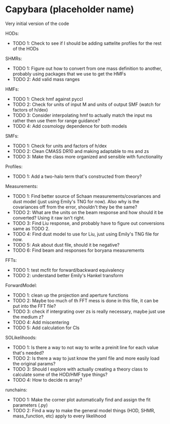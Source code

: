 # Capybara (placeholder name)

Very initial version of the code



HODs:
- TODO 1: Check to see if I should be adding sattelite profiles for the rest of the HODs


SHMRs:
- TODO 1: Figure out how to convert from one mass definition to another, probably using packages that we use to get the HMFs
- TODO 2: Add valid mass ranges


HMFs:
- TODO 1: Check hmf against pyccl
- TODO 2: Check for units of input M and units of output SMF (watch for factors of h/dex)
- TODO 3: Consider interpolating hmf to actually match the input ms rather then use them for range guidance?
- TODO 4: Add cosmology dependence for both models


SMFs:
- TODO 1: Check for units and factors of h/dex
- TODO 2: Clean CMASS DR10 and making adaptable to ms and zs
- TODO 3: Make the class more organized and sensible with functionality


Profiles:
- TODO 1: Add a two-halo term that's constructed from theory?


Measurements:
- TODO 1: Find better source of Schaan measurements/covariances and dust model (just using Emily's TNG for now). Also why is the covariances off from the error, shouldn't they be the same?
- TODO 2: What are the units on the beam response and how should it be converted? Using it raw isn't right.
- TODO 3: Find Liu response, and probably have to figure out conversions same as TODO 2.
- TODO 4: Find dust model to use for Liu, just using Emily's TNG file for now.
- TODO 5: Ask about dust file, should it be negative?
- TODO 6: Find beam and responses for boryana measurements


FFTs:
- TODO 1: test mcfit for forward/backward equivalency
- TODO 2: understand better Emily's Hankel transform


ForwardModel:
- TODO 1: clean up the projection and aperture functions
- TODO 2: Maybe too much of th FFT mess is done in this file, it can be put into the FFT file?
- TODO 3: check if intergrating over zs is really necessary, maybe just use the medium z?
- TODO 4: Add miscentering
- TODO 5: Add calculation for Cls


SOLikelihoods:
- TODO 1: Is there a way to not way to write a preinit line for each value that's needed?
- TODO 2: Is there a way to just know the yaml file and more easily load the original params?
- TODO 3: Should I explore with actually creating a theory class to calculate some of the HOD/HMF type things?
- TODO 4: How to decide rs array? 


runchains:
- TODO 1: Make the corner plot automatically find and assign the fit parameters (.py)
- TODO 2: Find a way to make the general model things (HOD, SHMR, mass_function, etc) apply to every likelihood